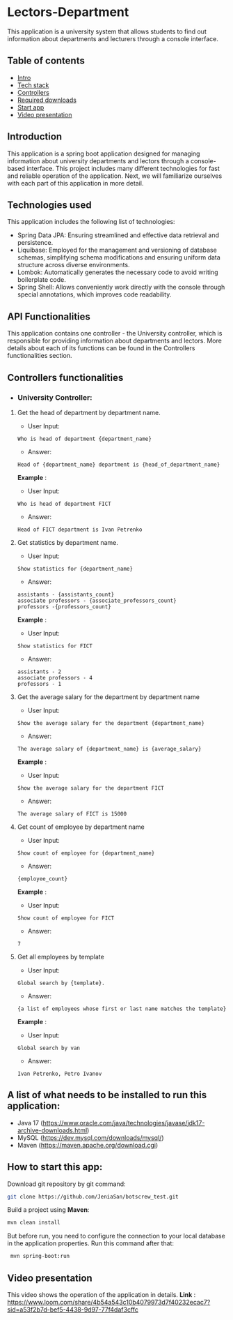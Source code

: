 # Lectors-Department
This application is a university system that allows students to find out information about departments and lecturers through a console interface.
## Table of contents
- [Intro](#introduction)
- [Tech stack](#technologies-used)
- [Controllers](#api-functionalities)
- [Required downloads](#a-list-of-what-needs-to-be-installed-to-run-this-application)
- [Start app](#how-to-start-this-app)
- [Video presentation](#video-presentation)
## Introduction
This application is a spring boot application designed for managing information about university departments and lectors through a console-based interface.
This project includes many different technologies for fast and reliable operation of the application.
Next, we will familiarize ourselves with each part of this application in more detail.
## Technologies used
This application includes the following list of technologies:
- Spring Data JPA: Ensuring streamlined and effective data retrieval and persistence.
- Liquibase: Employed for the management and versioning of database schemas, simplifying schema modifications and ensuring uniform data structure across diverse environments.
- Lombok: Automatically generates the necessary code to avoid writing boilerplate code.
- Spring Shell: Allows conveniently work directly with the console through special annotations, which improves code readability.
## API Functionalities
This application contains one controller - the University controller, which is responsible for providing information about departments and lectors. More details about each of its functions can be found in the Controllers functionalities section.
## Controllers functionalities
- ### University Controller:
1) Get the head of department by department name.
   - User Input: 
   ``` 
   Who is head of department {department_name}
   ```
   - Answer: 
   ```
   Head of {department_name} department is {head_of_department_name}
   ```
   **Example** :
   - User Input: 
   ```
   Who is head of department FICT
   ```
   - Answer: 
   ```
   Head of FICT department is Ivan Petrenko
   ```
2) Get statistics by department name.

   - User Input: 
   ```
   Show statistics for {department_name} 
   ```
   - Answer: 
   ```
   assistants - {assistants_count}
   associate professors - {associate_professors_count}
   professors -{professors_count}
   ```
   **Example** :
   - User Input: 
   ```
   Show statistics for FICT
   ```
   - Answer:
   ```
   assistants - 2
   associate professors - 4
   professors - 1 
   ```
3) Get the average salary for the department by department name
   - User Input: 
   ```
   Show the average salary for the department {department_name}
   ```
   - Answer: 
   ```
   The average salary of {department_name} is {average_salary}
   ```
   **Example** :
   - User Input:
   ```
   Show the average salary for the department FICT
   ```
   - Answer:
   ```
   The average salary of FICT is 15000
   ```
4) Get count of employee by department name
   - User Input: 
   ```
   Show count of employee for {department_name}
   ```
   - Answer:
   ```
   {employee_count}
   ```
    **Example** :
   - User Input:
   ```
   Show count of employee for FICT
   ```
   - Answer:
   ```
   7
   ```
5) Get all employees by template
   - User Input: 
   ```
   Global search by {template}.   
   ```
   - Answer:
   ```
   {a list of employees whose first or last name matches the template}
   ```
    **Example** :
   - User Input:
   ```
   Global search by van
   ```
   - Answer: 
   ```
   Ivan Petrenko, Petro Ivanov
   ```
## A list of what needs to be installed to run this application:
- Java 17 (https://www.oracle.com/java/technologies/javase/jdk17-archive-downloads.html)
- MySQL (https://dev.mysql.com/downloads/mysql/)
- Maven (https://maven.apache.org/download.cgi)
## How to start this app:
Download git repository by git command:
 ```bash
 git clone https://github.com/JeniaSan/botscrew_test.git
 ```
Build a project using **Maven**:
 ```bash
 mvn clean install
 ```
But before run, you need to configure the connection to your local database in the application properties. Run this command after that:
```bash
 mvn spring-boot:run
```
## Video presentation
This video shows the operation of the application in details.
**Link** : https://www.loom.com/share/4b54a543c10b4079973d7f40232ecac7?sid=a53f2b7d-bef5-4438-9d97-77f4daf3cffc
